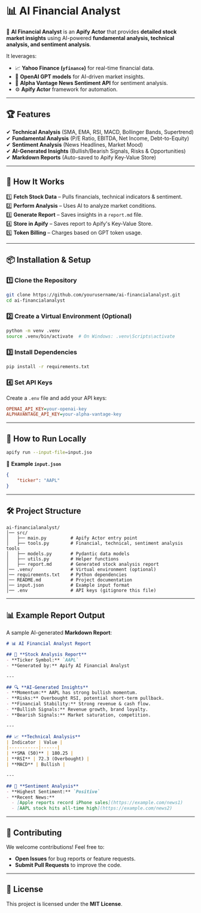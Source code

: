 # 📊 AI Financial Analyst

🚀 **AI Financial Analyst** is an **Apify Actor** that provides **detailed stock market insights** using AI-powered **fundamental analysis, technical analysis, and sentiment analysis**. 

It leverages:
- 📈 **Yahoo Finance (`yfinance`)** for real-time financial data.
- 🤖 **OpenAI GPT models** for AI-driven market insights.
- 📰 **Alpha Vantage News Sentiment API** for sentiment analysis.
- ⚙ **Apify Actor** framework for automation.

---

## 🏆 **Features**
✔ **Technical Analysis** (SMA, EMA, RSI, MACD, Bollinger Bands, Supertrend)  
✔ **Fundamental Analysis** (P/E Ratio, EBITDA, Net Income, Debt-to-Equity)  
✔ **Sentiment Analysis** (News Headlines, Market Mood)  
✔ **AI-Generated Insights** (Bullish/Bearish Signals, Risks & Opportunities)  
✔ **Markdown Reports** (Auto-saved to Apify Key-Value Store)  

---

## 🚀 **How It Works**
1️⃣ **Fetch Stock Data** – Pulls financials, technical indicators & sentiment.  
2️⃣ **Perform Analysis** – Uses AI to analyze market conditions.  
3️⃣ **Generate Report** – Saves insights in a `report.md` file.  
4️⃣ **Store in Apify** – Saves report to Apify's Key-Value Store.  
5️⃣ **Token Billing** – Charges based on GPT token usage.  

---

## 📦 **Installation & Setup**
### 1️⃣ Clone the Repository
```bash
git clone https://github.com/yourusername/ai-financialanalyst.git
cd ai-financialanalyst
```

### 2️⃣ Create a Virtual Environment (Optional)
```bash
python -m venv .venv
source .venv/bin/activate  # On Windows: .venv\Scripts\activate
```

### 3️⃣ Install Dependencies
```bash
pip install -r requirements.txt
```

### 4️⃣ Set API Keys
Create a `.env` file and add your API keys:
```ini
OPENAI_API_KEY=your-openai-key
ALPHAVANTAGE_API_KEY=your-alpha-vantage-key
```

---

## 🎯 **How to Run Locally**
```bash
apify run --input-file=input.jso
```
📜 **Example `input.json`**
```json
{
    "ticker": "AAPL"
}
```

---

## 🛠 **Project Structure**
```
ai-financialanalyst/
│── src/
│   ├── main.py         # Apify Actor entry point
│   ├── tools.py        # Financial, technical, sentiment analysis tools
│   ├── models.py       # Pydantic data models
│   ├── utils.py        # Helper functions
│   ├── report.md       # Generated stock analysis report
│── .venv/              # Virtual environment (optional)
│── requirements.txt    # Python dependencies
│── README.md           # Project documentation
│── input.json          # Example input format
│── .env                # API keys (gitignore this file)
```

---

## 📊 **Example Report Output**
A sample AI-generated **Markdown Report**:
```markdown
# 📊 AI Financial Analyst Report

## 📌 **Stock Analysis Report**
- **Ticker Symbol:** `AAPL`
- **Generated by:** Apify AI Financial Analyst

---

## 🔍 **AI-Generated Insights**
- **Momentum:** AAPL has strong bullish momentum.
- **Risks:** Overbought RSI, potential short-term pullback.
- **Financial Stability:** Strong revenue & cash flow.
- **Bullish Signals:** Revenue growth, brand loyalty.
- **Bearish Signals:** Market saturation, competition.

---

## 📈 **Technical Analysis**
| Indicator | Value |
|-----------|------|
| **SMA (50)** | 180.25 |
| **RSI** | 72.3 (Overbought) |
| **MACD** | Bullish |

---

## 📰 **Sentiment Analysis**
- **Highest Sentiment:** `Positive`
- **Recent News:**
  - [Apple reports record iPhone sales](https://example.com/news1)
  - [AAPL stock hits all-time high](https://example.com/news2)
```
---


## 🚀 **Contributing**
We welcome contributions! Feel free to:
- **Open Issues** for bug reports or feature requests.
- **Submit Pull Requests** to improve the code.

---

## 📜 **License**
This project is licensed under the **MIT License**.
